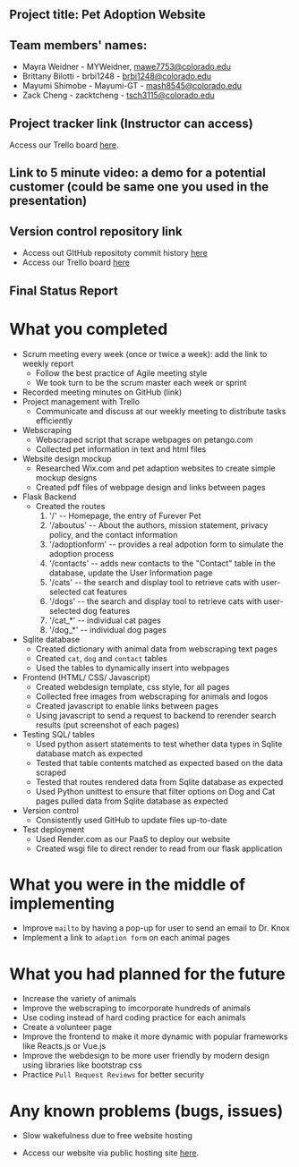 ## Project title: Pet Adoption Website

## Team members' names:
* Mayra Weidner - MYWeidner, mawe7753@colorado.edu
* Brittany Bilotti - brbi1248 - brbi1248@colorado.edu
* Mayumi Shimobe - Mayumi-GT - mash8545@colorado.edu
* Zack Cheng - zacktcheng - tsch3115@colorado.edu

## Project tracker link (Instructor can access)
Access our Trello board [here](https://trello.com/w/fantasticfour82).

## Link to 5 minute video: a demo for a potential customer (could be same one you used in the presentation)

## Version control repository link
* Access out GItHub repositoty commit history [here](https://github.com/Fantastic4Project3308/PetRescue/commits/main)
* Access our Trello board [here](https://trello.com/w/fantasticfour82)

## Final Status Report

# What you completed
  * Scrum meeting every week (once or twice a week): add the link to weekly report
    * Follow the best practice of Agile meeting style
    * We took turn to be the scrum master each week or sprint
  * Recorded meeting minutes on GitHub (link)
  * Project management with Trello
    * Communicate and discuss at our weekly meeting to distribute tasks efficiently
  * Webscraping
    * Webscraped script that scrape webpages on petango.com
    * Collected pet information in text and html files
  * Website design mockup
    * Researched Wix.com and pet adaption websites to create simple mockup designs
    * Created pdf files of webpage design and links between pages    
  * Flask Backend
    * Created the routes 
        1. '/' -- Homepage, the entry of Furever Pet
        2. '/aboutus' -- About the authors, mission statement, privacy policy, and the contact information
        3. '/adoptionform' -- provides a real adpotion form to simulate the adoption process
        4. '/contacts' -- adds new contacts to the "Contact" table in the database, update the User Information page
        5. '/cats' -- the search and display tool to retrieve cats with user-selected cat features 
        6. '/dogs' -- the search and display tool to retrieve cats with user-selected dog features
        7. '/cat_*' -- individual cat pages
        8. '/dog_*' -- individual dog pages
  * Sqlite database
    * Created dictionary with animal data from webscraping text pages
    * Created `cat`, `dog` and `contact` tables 
    * Used the tables to dynamically insert into webpages
  * Frontend (HTML/ CSS/ Javascript)
    * Created webdesign template, css style, for all pages
    * Collected free images from webscraping for animals and logos
    * Created javascript to enable links between pages
    * Using javascript to send a request to backend to rerender search results
(put screenshot of each pages)
  * Testing SQL/ tables
    * Used python assert statements to test whether data types in Sqlite database match as expected
    * Tested that table contents matched as expected based on the data scraped
    * Tested that routes rendered data from Sqlite database as expected
    * Used Python unittest to ensure that filter options on Dog and Cat pages pulled data from Sqlite database as expected
  * Version control
    * Consistently used GitHub to update files up-to-date
  * Test deployment
    * Used Render.com as our PaaS to deploy our website
    * Created wsgi file to direct render to read from our flask application
  
# What you were in the middle of implementing
  * Improve `mailto` by having a pop-up for user to send an email to Dr. Knox
  * Implement a link to `adaption form` on each animal pages

# What you had planned for the future
   * Increase the variety of animals
   * Improve the webscraping to imcorporate hundreds of animals
   * Use coding instead of hard coding practice for each animals
   * Create a volunteer page
   * Improve the frontend to make it more dynamic with popular frameworks like Reacts.js or Vue.js
   * Improve the webdesign to be more user friendly by modern design using libraries like bootstrap css
   * Practice `Pull Request Reviews` for better security

# Any known problems (bugs, issues)
  * Slow wakefulness due to free website hosting


* Access our website via public hosting site [here](https://fureverpet.onrender.com/).
